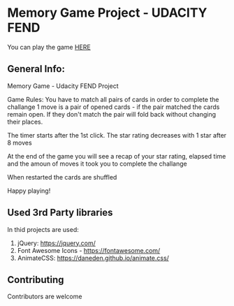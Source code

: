 # Memory Game Project - UDACITY FEND

You can play the game [HERE](https://kaisky.github.io/fend-project-memory-game/)

## General Info: 
Memory Game - Udacity FEND Project

Game Rules: You have to match all pairs of cards in order to complete the challange
1 move is a pair of opened cards - if the pair matched the cards remain open. If they don't match the pair 
will fold back without changing their places. 

The timer starts after the 1st click.
The star rating decreases with 1 star after 8 moves

At the end of the game you will see a recap of your star rating, elapsed time and the amoun of moves it took you to complete the challange

When restarted the cards are shuffled 

Happy playing!

## Used 3rd Party libraries

In thid projects are used:
1.  jQuery: https://jquery.com/
2. Font Awesome Icons - https://fontawesome.com/
3. AnimateCSS: https://daneden.github.io/animate.css/

## Contributing

Contributors are welcome

